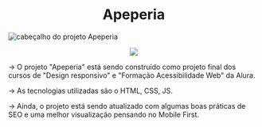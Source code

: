 <h1 align="center">Apeperia</h1>

![cabeçalho do projeto Apeperia](https://user-images.githubusercontent.com/101363952/178367692-95340c70-0760-4785-8a7d-6da73d72c7af.png)

<p align="center">
<img src="http://img.shields.io/static/v1?label=STATUS&message=EM%20DESENVOLVIMENTO&color=GREEN&style=for-the-badge"/>
</p>

→ O projeto "Apeperia" está sendo construído como projeto final dos cursos de "Design responsivo" e "Formação Acessibilidade Web" da Alura. 

→ As tecnologias utilizadas são o HTML, CSS, JS.

→ Ainda, o projeto está sendo atualizado com algumas boas práticas de SEO e uma melhor visualização pensando no Mobile First.
